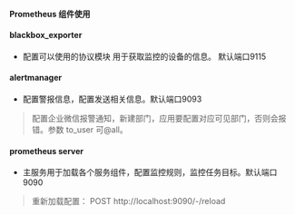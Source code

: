 #### Prometheus 组件使用

#### blackbox_exporter

- 配置可以使用的协议模块 用于获取监控的设备的信息。 默认端口9115

#### alertmanager

- 配置警报信息，配置发送相关信息。默认端口9093

> 配置企业微信报警通知，新建部门，应用要配置对应可见部门，否则会报错。参数 to_user 可@all。

#### prometheus server

- 主服务用于加载各个服务组件，配置监控规则，监控任务目标。默认端口9090

> 重新加载配置： POST http://localhost:9090/-/reload
